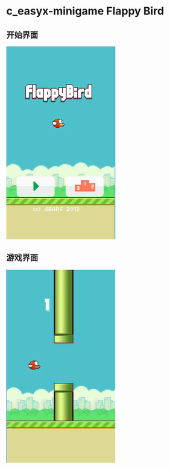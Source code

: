 # c_easyx-minigame Flappy Bird
## 开始界面
![123](https://github.com/Aaron19991211/c_easyx-minigame/blob/main/1.png)
## 游戏界面
![234](https://github.com/Aaron19991211/c_easyx-minigame/blob/main/2.png)
